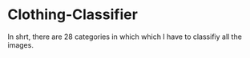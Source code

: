 # Clothing-Classifier
In shrt, there are 28 categories in which which I have to classifiy all the images.
